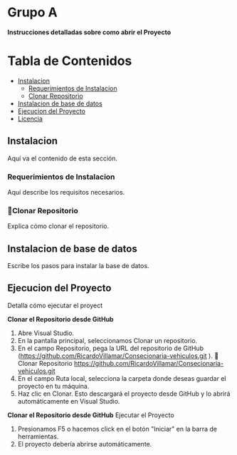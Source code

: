 # Grupo A

**Instrucciones detalladas sobre como abrir el Proyecto**

# Tabla de Contenidos
- [Instalacion](#instalacion)
  - [Requerimientos de Instalacion](#requerimientos-de-instalacion)
  - [Clonar Repositorio](#clonar-repositorio)
- [Instalacion de base de datos](#instalacion-de-base-de-datos)
- [Ejecucion del Proyecto](#ejecucion-del-proyecto)
- [Licencia](#licencia)

## Instalacion
Aquí va el contenido de esta sección.

### Requerimientos de Instalacion
Aquí describe los requisitos necesarios.

### 📝Clonar Repositorio
Explica cómo clonar el repositorio.

## Instalacion de base de datos
Escribe los pasos para instalar la base de datos.

## Ejecucion del Proyecto
Detalla cómo ejecutar el proyect

**Clonar el Repositorio desde GitHub**
1. Abre Visual Studio.
2. En la pantalla principal, seleccionamos Clonar un repositorio.
3. En el campo Repositorio, pega la URL del repositorio de GitHub (https://github.com/RicardoVillamar/Consecionaria-vehiculos.git ).
📝 Clonar Repositorio
https://github.com/RicardoVillamar/Consecionaria-vehiculos.git
4. En el campo Ruta local, selecciona la carpeta donde deseas guardar el proyecto en tu máquina.
5. Haz clic en Clonar. Esto descargará el proyecto desde GitHub y lo abrirá automáticamente en Visual Studio.

**Clonar el Repositorio desde GitHub**
Ejecutar el Proyecto
1. Presionamos F5 o hacemos click en el botón "Iniciar" en la barra de herramientas.
2. El proyecto debería abrirse automáticamente.

